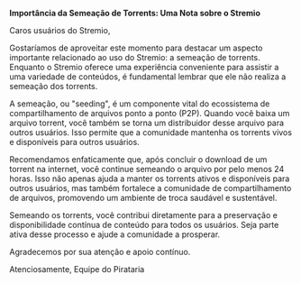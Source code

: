 **Importância da Semeação de Torrents: Uma Nota sobre o Stremio**

Caros usuários do Stremio,

Gostaríamos de aproveitar este momento para destacar um aspecto importante relacionado ao uso do Stremio: a semeação de torrents. Enquanto o Stremio oferece uma experiência conveniente para assistir a uma variedade de conteúdos, é fundamental lembrar que ele não realiza a semeação dos torrents.

A semeação, ou "seeding", é um componente vital do ecossistema de compartilhamento de arquivos ponto a ponto (P2P). Quando você baixa um arquivo torrent, você também se torna um distribuidor desse arquivo para outros usuários. Isso permite que a comunidade mantenha os torrents vivos e disponíveis para outros usuários.

Recomendamos enfaticamente que, após concluir o download de um torrent na internet, você continue semeando o arquivo por pelo menos 24 horas. Isso não apenas ajuda a manter os torrents ativos e disponíveis para outros usuários, mas também fortalece a comunidade de compartilhamento de arquivos, promovendo um ambiente de troca saudável e sustentável.

Semeando os torrents, você contribui diretamente para a preservação e disponibilidade contínua de conteúdo para todos os usuários. Seja parte ativa desse processo e ajude a comunidade a prosperar.

Agradecemos por sua atenção e apoio contínuo.

Atenciosamente,
Equipe do Pirataria
